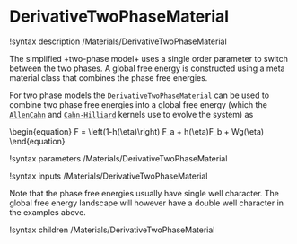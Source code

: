 # DerivativeTwoPhaseMaterial

!syntax description /Materials/DerivativeTwoPhaseMaterial

The simplified +two-phase model+ uses a single order parameter to switch between the two phases. A global free energy is constructed using a meta material class that combines the phase free energies.

For two phase models the `DerivativeTwoPhaseMaterial` can be used to combine two phase
free energies into a global free energy (which the [`AllenCahn`](/AllenCahn.md)
and [`Cahn-Hilliard`](/CahnHilliard.md) kernels use to evolve the system) as

\begin{equation}
F = \left(1-h(\eta)\right) F_a + h(\eta)F_b + Wg(\eta)
\end{equation}

!syntax parameters /Materials/DerivativeTwoPhaseMaterial

!syntax inputs /Materials/DerivativeTwoPhaseMaterial

Note that the phase free energies usually have single well character. The global free energy
landscape will however have a double well character in the examples above.

!syntax children /Materials/DerivativeTwoPhaseMaterial
